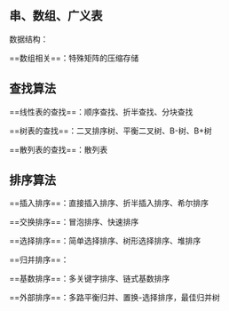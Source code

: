 ## 串、数组、广义表

数据结构：

==数组相关==：特殊矩阵的压缩存储

## 查找算法

==线性表的查找==：顺序查找、折半查找、分块查找

==树表的查找==：二叉排序树、平衡二叉树、B-树、B+树

==散列表的查找==：散列表

## 排序算法

==插入排序==：直接插入排序、折半插入排序、希尔排序

==交换排序==：冒泡排序、快速排序

==选择排序==：简单选择排序、树形选择排序、堆排序

==归并排序==：

==基数排序==：多关键字排序、链式基数排序

==外部排序==：多路平衡归并、置换-选择排序，最佳归并树